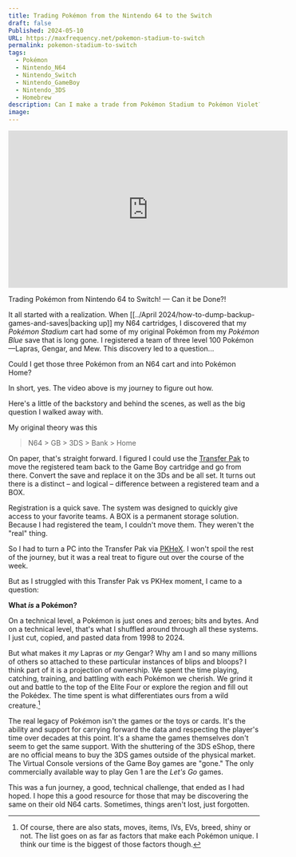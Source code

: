 ```yaml
---
title: Trading Pokémon from the Nintendo 64 to the Switch
draft: false
Published: 2024-05-10
URL: https://maxfrequency.net/pokemon-stadium-to-switch
permalink: pokemon-stadium-to-switch
tags:
  - Pokémon
  - Nintendo_N64
  - Nintendo_Switch
  - Nintendo_GameBoy
  - Nintendo_3DS
  - Homebrew
description: Can I make a trade from Pokémon Stadium to Pokémon Violet?
image: 
---
```

<div class=iframe-container>
<iframe width="560" height="315" src="https://www.youtube-nocookie.com/embed/biq5J9troE4?si=TjRS2OVxO7NIXm4b" title="YouTube video player" frameborder="0" allow="accelerometer; autoplay; clipboard-write; encrypted-media; gyroscope; picture-in-picture; web-share" referrerpolicy="strict-origin-when-cross-origin" allowfullscreen></iframe>
</div>

Trading Pokémon from Nintendo 64 to Switch! — Can it be Done?!

It all started with a realization. When [[../April 2024/how-to-dump-backup-games-and-saves|backing up]] my N64 cartridges, I discovered that my *Pokémon Stadium* cart had some of my original Pokémon from my *Pokémon Blue* save that is long gone. I registered a team of three level 100 Pokémon—Lapras, Gengar, and Mew. This discovery led to a question...

Could I get those three Pokémon from an N64 cart and into Pokémon Home?

In short, yes. The video above is my journey to figure out how.

Here's a little of the backstory and behind the scenes, as well as the big question I walked away with.

My original theory was this

> N64 > GB > 3DS > Bank > Home

On paper, that's straight forward. I figured I could use the [Transfer Pak](https://en.wikipedia.org/wiki/Transfer_Pak) to move the registered team back to the Game Boy cartridge and go from there. Convert the save and replace it on the 3Ds and be all set. It turns out there is a distinct – and logical – difference between a registered team and a BOX.

Registration is a quick save. The system was designed to quickly give access to your favorite teams. A BOX is a permanent storage solution. Because I had registered the team, I couldn't move them. They weren't the "real" thing. 

So I had to turn a PC into the Transfer Pak via [PKHeX](https://projectpokemon.org/home/files/file/1-pkhex/). I won't spoil the rest of the journey, but it was a real treat to figure out over the course of the week.

But as I struggled with this Transfer Pak vs PKHex moment, I came to a question:

**What *is* a Pokémon?** 

On a technical level, a Pokémon is just ones and zeroes; bits and bytes. And on a technical level, that's what I shuffled around through all these systems. I just cut, copied, and pasted data from 1998 to 2024. 

But what makes it *my* Lapras or *my* Gengar? Why am I and so many millions of others so attached to these particular instances of blips and bloops? I think part of it is a projection of ownership. We spent the time playing, catching, training, and battling with each Pokémon we cherish. We grind it out and battle to the top of the Elite Four or explore the region and fill out the Pokédex. The time spent is what differentiates ours from a wild creature.[^1]

The real legacy of Pokémon isn't the games or the toys or cards. It's the ability and support for carrying forward the data and respecting the player's time over decades at this point. It's a shame the games themselves don't seem to get the same support. With the shuttering of the 3DS eShop, there are no official means to buy the 3DS games outside of the physical market. The Virtual Console versions of the Game Boy games are "gone." The only commercially available way to play Gen 1 are the *Let's Go* games. 

This was a fun journey, a good, technical challenge, that ended as I had hoped. I hope this a good resource for those that may be discovering the same on their old N64 carts. Sometimes, things aren't lost, just forgotten.

[^1]: Of course, there are also stats, moves, items, IVs, EVs, breed, shiny or not. The list goes on as far as factors that make each Pokémon unique. I think our time is the biggest of those factors though.